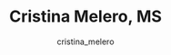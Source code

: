---
# this is autogenerated: do not edit
title: Cristina Melero, MS
author: cristina_melero
layout: author-bio
jobtitle: 
bio: 
type: alumn
header:
  teaser: /assets/images/people/bio-melero.jpg
papers: 
---